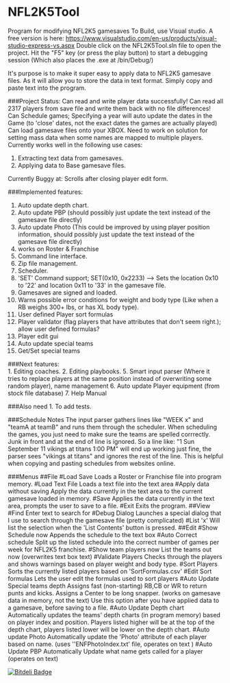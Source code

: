 # NFL2K5Tool
Program for modifying NFL2K5 gamesaves
To Build, use Visual studio. A free version is here: https://www.visualstudio.com/en-us/products/visual-studio-express-vs.aspx
Double click on the NFL2K5Tool.sln file to open the project.
Hit the "F5" key (or press the play button) to start a debugging session (Which also places the .exe at /bin/Debug/)

It's purpose is to make it super easy to apply data to NFL2K5 gamesave files. As it will allow you to store 
the data in text format.
Simply copy and paste text into the program.

###Project Status:
Can read and write player data successfully! 
Can read all 2317 players from save file and write them back with no file differences!
Can Schedule games; Specifying a year will auto update the dates in the Game (to 'close' dates, not the exact dates the games are actually played)
Can load gamesave files onto your XBOX.
Need to work on solution for setting mass data when some names are mapped to multiple players.
Currently works well in the following use cases:
1. Extracting text data from gamesaves.
2. Applying data to Base gamesave files.

Currently Buggy at:
Scrolls after closing player edit form.

###Implemented features:
1. Auto update depth chart. 
2. Auto update PBP (should possibly just update the text instead of the gamesave file directly) 
3. Auto update Photo (This could be improved by using player position information, should possibly just update the text instead of the gamesave file directly) 
4. works on Roster & Franchise 
5. Command line interface. 
6. Zip file management. 
7. Scheduler.
8. 'SET' Command support; SET(0x10, 0x2233) --> Sets the location 0x10 to '22' and location 0x11 to '33' in the gamesave file.
9. Gamesaves are signed and loaded.
10. Warns possible error conditions for weight and body type (Like when a RB weighs 300+ lbs, or has XL body type). 
11. User defined Player sort formulas
12. Player validator (flag players that have attributes that don't seem right.); allow user defined formulas?
13. Player edit gui
14. Auto update special teams
15. Get/Set special teams

###Next features:  
	1. Editing coaches. 
	2. Editing playbooks. 
	5. Smart input parser (Where it tries to replace players at the same position instead of overwriting some random player), name management
	6. Auto update Player equipment (from stock file database)
	7. Help Manual
	
###Also need
	1. To add tests.

###Schedule Notes
The input parser gathers lines like "WEEK x" and "teamA at teamB" and runs them through the scheduler.
When scheduling the games, you just need to make sure the teams are spelled corrrectly. Junk in front and at the end of line is ignored.
So a line like: "1 Sun September 11 vikings at titans 1:00 PM" will end up working just fine, the parser sees "vikings at titans" and ignores the rest of the line.
This is helpful when copying and pasting schedules from websites online.


###Menus
##File
#Load Save
Loads a Roster or Franchise file into program memory.
#Load Text File
Loads a text file into the text area
#Apply data without saving
Apply the data currently in the text area to the current gamesave loaded in memory.
#Save
Applies the data currently in the text area, prompts the user to save to a file.
#Exit
Exits the program.
##View
#Find
Enter text to search for
#Debug Dialog
Launches a special dialog that I use to search through the gamesave file (pretty complicated)
#List 'x'
Will list the selection when the 'List Contents' button is pressed.
##Edit
#Show Schedule now
Appends the schedule to the text box
#Auto Correct schedule
Split up the listed schedule into the correct number of games per week for NFL2K5 franchise.
#Show team players now
List the teams out now (overwrites text box text)
#Validate Players
Checks through the players and shows warnings based on player weight and body type.
#Sort Players
Sorts the currently listed players based on 'SortFormulas.csv'
#Edit Sort formulas
Lets the user edit the formulas used to sort players
#Auto Update Special teams depth
Assigns fast (non-starting) RB,CB or WR to return punts and kicks. Assigns a Center to be long snapper. (works on gamesave data in memory, not the text)
Use this option after you have applied data to a gamesave, before saving to a file.
#Auto Update Depth chart
Automatically updates the teams' depth charts (in program memory) based on player index and position.
Players listed higher will be at the top of the depth chart, players listed lower will be lower on the depth chart.
#Auto update Photo
Automatically update the 'Photo' attribute of each player based on name. (uses ''ENFPhotoIndex.txt' file, operates on text )
#Auto Update PBP
Automatically Update what name gets called for a player (operates on text)


[![Bitdeli Badge](https://d2weczhvl823v0.cloudfront.net/BAD-AL/nfl2k5tool/trend.png)](https://bitdeli.com/free "Bitdeli Badge")

